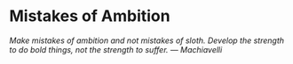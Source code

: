 # Mistakes of Ambition


 _Make mistakes of ambition and not mistakes of sloth. Develop the strength to
do bold things, not the strength to suffer. — Machiavelli_

